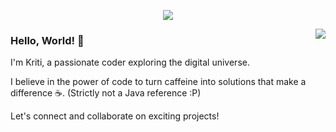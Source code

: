 <p align="center">
  <img alig src="https://github.com/beingkriti/hehonghui/blob/main/MOSHED-2023-8-28-23-38-38.gif" />
</p>

<img align="right" src="https://github-readme-stats.vercel.app/api?username=beingkriti&show_icons=true&icon_color=CE1D2D&text_color=718096&bg_color=00000000&hide_title=true&hide_border=true" />

### Hello, World! 👋

I'm Kriti, a passionate coder exploring the digital universe.

I believe in the power of code to turn caffeine into solutions that make a difference ☕. 
(Strictly not a Java reference :P)

Let's connect and collaborate on exciting projects!


<!---
beingkriti/beingkriti is a ✨ special ✨ repository because its `README.md` (this file) appears on your GitHub profile.
You can click the Preview link to take a look at your changes.
--->
